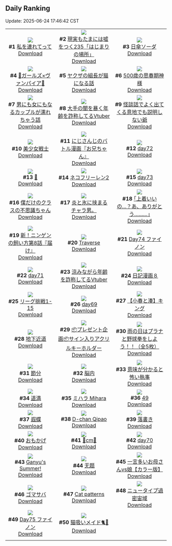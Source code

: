## Daily Ranking
Update: 2025-06-24 17:46:42 CST

|      |      |      |
| :----: | :----: | :----: |
| ![](https://i.pixiv.re/c/240x480/img-master/img/2025/06/22/15/50/29/131847411_p0_master1200.jpg)<br>**#1** [私を連れてって](https://www.pixiv.net/artworks/131847411)<br>[Download](https://i.pixiv.re/img-original/img/2025/06/22/15/50/29/131847411_p0.jpg) | ![](https://i.pixiv.re/c/240x480/img-master/img/2025/06/22/18/05/42/131851769_p0_master1200.jpg)<br>**#2** [現実もたまには嘘をつく235「はじまりの場所」](https://www.pixiv.net/artworks/131851769)<br>[Download](https://i.pixiv.re/img-original/img/2025/06/22/18/05/42/131851769_p0.jpg) | ![](https://i.pixiv.re/c/240x480/img-master/img/2025/06/23/20/30/01/131894515_p0_master1200.jpg)<br>**#3** [日傘ソーダ](https://www.pixiv.net/artworks/131894515)<br>[Download](https://i.pixiv.re/img-original/img/2025/06/23/20/30/01/131894515_p0.png) |
| ![](https://i.pixiv.re/c/240x480/img-master/img/2025/06/22/00/08/15/131824944_p0_master1200.jpg)<br>**#4** [🦇ガールズ×ヴァンパイア🦇](https://www.pixiv.net/artworks/131824944)<br>[Download](https://i.pixiv.re/img-original/img/2025/06/22/00/08/15/131824944_p0.jpg) | ![](https://i.pixiv.re/c/240x480/img-master/img/2025/06/22/12/00/28/131840847_p0_master1200.jpg)<br>**#5** [ヤクザの組長が猫になる話](https://www.pixiv.net/artworks/131840847)<br>[Download](https://i.pixiv.re/img-original/img/2025/06/22/12/00/28/131840847_p0.jpg) | ![](https://i.pixiv.re/c/240x480/img-master/img/2025/06/22/11/14/53/131839485_p0_master1200.jpg)<br>**#6** [500歳の思春期神様](https://www.pixiv.net/artworks/131839485)<br>[Download](https://i.pixiv.re/img-original/img/2025/06/22/11/14/53/131839485_p0.jpg) |
| ![](https://i.pixiv.re/c/240x480/img-master/img/2025/06/23/00/00/19/131867926_p0_master1200.jpg)<br>**#7** [男にも女にもなるカップルが濡れちゃう話](https://www.pixiv.net/artworks/131867926)<br>[Download](https://i.pixiv.re/img-original/img/2025/06/23/00/00/19/131867926_p0.jpg) | ![](https://i.pixiv.re/c/240x480/img-master/img/2025/06/22/21/21/12/131860202_p0_master1200.jpg)<br>**#8** [大手の闇を暴く年齢を詐称してるVtuber](https://www.pixiv.net/artworks/131860202)<br>[Download](https://i.pixiv.re/img-original/img/2025/06/22/21/21/12/131860202_p0.png) | ![](https://i.pixiv.re/c/240x480/img-master/img/2025/06/23/06/59/39/131877017_p0_master1200.jpg)<br>**#9** [怪談話でよく出てくる意地でも説明しない爺](https://www.pixiv.net/artworks/131877017)<br>[Download](https://i.pixiv.re/img-original/img/2025/06/23/06/59/39/131877017_p0.jpg) |
| ![](https://i.pixiv.re/c/240x480/img-master/img/2025/06/22/17/13/22/131850065_p0_master1200.jpg)<br>**#10** [美少女戦士](https://www.pixiv.net/artworks/131850065)<br>[Download](https://i.pixiv.re/img-original/img/2025/06/22/17/13/22/131850065_p0.png) | ![](https://i.pixiv.re/c/240x480/img-master/img/2025/06/22/22/49/54/131864548_p0_master1200.jpg)<br>**#11** [にじさんじのバトル漫画『お兄ちゃん』](https://www.pixiv.net/artworks/131864548)<br>[Download](https://i.pixiv.re/img-original/img/2025/06/22/22/49/54/131864548_p0.jpg) | ![](https://i.pixiv.re/c/240x480/img-master/img/2025/06/22/01/44/42/131828380_p0_master1200.jpg)<br>**#12** [day72](https://www.pixiv.net/artworks/131828380)<br>[Download](https://i.pixiv.re/img-original/img/2025/06/22/01/44/42/131828380_p0.jpg) |
| ![](https://i.pixiv.re/c/240x480/img-master/img/2025/06/22/00/45/58/131826469_p0_master1200.jpg)<br>**#13** [🌸](https://www.pixiv.net/artworks/131826469)<br>[Download](https://i.pixiv.re/img-original/img/2025/06/22/00/45/58/131826469_p0.jpg) | ![](https://i.pixiv.re/c/240x480/img-master/img/2025/06/23/00/00/10/131867847_p0_master1200.jpg)<br>**#14** [ネコフリーレン2](https://www.pixiv.net/artworks/131867847)<br>[Download](https://i.pixiv.re/img-original/img/2025/06/23/00/00/10/131867847_p0.png) | ![](https://i.pixiv.re/c/240x480/img-master/img/2025/06/22/01/47/24/131828446_p0_master1200.jpg)<br>**#15** [day73](https://www.pixiv.net/artworks/131828446)<br>[Download](https://i.pixiv.re/img-original/img/2025/06/22/01/47/24/131828446_p0.jpg) |
| ![](https://i.pixiv.re/c/240x480/img-master/img/2025/06/22/17/40/00/131850905_p0_master1200.jpg)<br>**#16** [僕だけのクラスの不思議ちゃん](https://www.pixiv.net/artworks/131850905)<br>[Download](https://i.pixiv.re/img-original/img/2025/06/22/17/40/00/131850905_p0.png) | ![](https://i.pixiv.re/c/240x480/img-master/img/2025/06/22/15/21/28/131846532_p0_master1200.jpg)<br>**#17** [炎と氷に挟まるチャラ男。](https://www.pixiv.net/artworks/131846532)<br>[Download](https://i.pixiv.re/img-original/img/2025/06/22/15/21/28/131846532_p0.jpg) | ![](https://i.pixiv.re/c/240x480/img-master/img/2025/06/22/17/10/50/131849988_p0_master1200.jpg)<br>**#18** [｢上着いいの…？あ、ありがとう………｣](https://www.pixiv.net/artworks/131849988)<br>[Download](https://i.pixiv.re/img-original/img/2025/06/22/17/10/50/131849988_p0.jpg) |
| ![](https://i.pixiv.re/c/240x480/img-master/img/2025/06/23/11/33/41/131881368_p0_master1200.jpg)<br>**#19** [新！ニンゲンの飼い方第8話『届け』](https://www.pixiv.net/artworks/131881368)<br>[Download](https://i.pixiv.re/img-original/img/2025/06/23/11/33/41/131881368_p0.png) | ![](https://i.pixiv.re/c/240x480/img-master/img/2025/06/22/02/27/21/131827185_p0_master1200.jpg)<br>**#20** [Traverse](https://www.pixiv.net/artworks/131827185)<br>[Download](https://i.pixiv.re/img-original/img/2025/06/22/02/27/21/131827185_p0.png) | ![](https://i.pixiv.re/c/240x480/img-master/img/2025/06/22/11/57/55/131840642_p0_master1200.jpg)<br>**#21** [Day74 ファイノン](https://www.pixiv.net/artworks/131840642)<br>[Download](https://i.pixiv.re/img-original/img/2025/06/22/11/57/55/131840642_p0.jpg) |
| ![](https://i.pixiv.re/c/240x480/img-master/img/2025/06/22/01/43/49/131828359_p0_master1200.jpg)<br>**#22** [day71](https://www.pixiv.net/artworks/131828359)<br>[Download](https://i.pixiv.re/img-original/img/2025/06/22/01/43/49/131828359_p0.jpg) | ![](https://i.pixiv.re/c/240x480/img-master/img/2025/06/23/21/11/07/131896319_p0_master1200.jpg)<br>**#23** [涼みながら年齢を詐称してるVtuber](https://www.pixiv.net/artworks/131896319)<br>[Download](https://i.pixiv.re/img-original/img/2025/06/23/21/11/07/131896319_p0.png) | ![](https://i.pixiv.re/c/240x480/img-master/img/2025/06/22/12/01/37/131840981_p0_master1200.jpg)<br>**#24** [日記漫画８](https://www.pixiv.net/artworks/131840981)<br>[Download](https://i.pixiv.re/img-original/img/2025/06/22/12/01/37/131840981_p0.jpg) |
| ![](https://i.pixiv.re/c/240x480/img-master/img/2025/06/22/20/29/24/131857814_p0_master1200.jpg)<br>**#25** [リーグ挑戦1-15](https://www.pixiv.net/artworks/131857814)<br>[Download](https://i.pixiv.re/img-original/img/2025/06/22/20/29/24/131857814_p0.png) | ![](https://i.pixiv.re/c/240x480/img-master/img/2025/06/22/01/40/30/131828267_p0_master1200.jpg)<br>**#26** [day69](https://www.pixiv.net/artworks/131828267)<br>[Download](https://i.pixiv.re/img-original/img/2025/06/22/01/40/30/131828267_p0.jpg) | ![](https://i.pixiv.re/c/240x480/img-master/img/2025/06/22/19/29/24/131855206_p0_master1200.jpg)<br>**#27** [【小春と湊】キング](https://www.pixiv.net/artworks/131855206)<br>[Download](https://i.pixiv.re/img-original/img/2025/06/22/19/29/24/131855206_p0.png) |
| ![](https://i.pixiv.re/c/240x480/img-master/img/2025/06/22/00/06/48/131824876_p0_master1200.jpg)<br>**#28** [地下近道](https://www.pixiv.net/artworks/131824876)<br>[Download](https://i.pixiv.re/img-original/img/2025/06/22/00/06/48/131824876_p0.jpg) | ![](https://i.pixiv.re/c/240x480/img-master/img/2025/06/22/12/05/31/131841106_p0_master1200.jpg)<br>**#29** [📦プレゼント企画📦サイン入りアクリルキーホルダー](https://www.pixiv.net/artworks/131841106)<br>[Download](https://i.pixiv.re/img-original/img/2025/06/22/12/05/31/131841106_p0.jpg) | ![](https://i.pixiv.re/c/240x480/img-master/img/2025/06/22/11/00/06/131839117_p0_master1200.jpg)<br>**#30** [雨の日はプラナと野球拳をしよう！！（全5枚）](https://www.pixiv.net/artworks/131839117)<br>[Download](https://i.pixiv.re/img-original/img/2025/06/22/11/00/06/131839117_p0.jpg) |
| ![](https://i.pixiv.re/c/240x480/img-master/img/2025/06/22/00/00/17/131824231_p0_master1200.jpg)<br>**#31** [節分](https://www.pixiv.net/artworks/131824231)<br>[Download](https://i.pixiv.re/img-original/img/2025/06/22/00/00/17/131824231_p0.jpg) | ![](https://i.pixiv.re/c/240x480/img-master/img/2025/06/23/20/33/44/131894709_p0_master1200.jpg)<br>**#32** [脳内](https://www.pixiv.net/artworks/131894709)<br>[Download](https://i.pixiv.re/img-original/img/2025/06/23/20/33/44/131894709_p0.png) | ![](https://i.pixiv.re/c/240x480/img-master/img/2025/06/22/11/22/49/131839707_p0_master1200.jpg)<br>**#33** [意味が分かると怖い執事](https://www.pixiv.net/artworks/131839707)<br>[Download](https://i.pixiv.re/img-original/img/2025/06/22/11/22/49/131839707_p0.png) |
| ![](https://i.pixiv.re/c/240x480/img-master/img/2025/06/22/13/26/15/131843304_p0_master1200.jpg)<br>**#34** [道満](https://www.pixiv.net/artworks/131843304)<br>[Download](https://i.pixiv.re/img-original/img/2025/06/22/13/26/15/131843304_p0.jpg) | ![](https://i.pixiv.re/c/240x480/img-master/img/2025/06/22/12/34/02/131841910_p0_master1200.jpg)<br>**#35** [ミハラ Mihara](https://www.pixiv.net/artworks/131841910)<br>[Download](https://i.pixiv.re/img-original/img/2025/06/22/12/34/02/131841910_p0.jpg) | ![](https://i.pixiv.re/c/240x480/img-master/img/2025/06/22/19/04/42/131854340_p0_master1200.jpg)<br>**#36** [49](https://www.pixiv.net/artworks/131854340)<br>[Download](https://i.pixiv.re/img-original/img/2025/06/22/19/04/42/131854340_p0.jpg) |
| ![](https://i.pixiv.re/c/240x480/img-master/img/2025/06/22/20/24/16/131857622_p0_master1200.jpg)<br>**#37** [遐蝶](https://www.pixiv.net/artworks/131857622)<br>[Download](https://i.pixiv.re/img-original/img/2025/06/22/20/24/16/131857622_p0.jpg) | ![](https://i.pixiv.re/c/240x480/img-master/img/2025/06/23/16/08/26/131886533_p0_master1200.jpg)<br>**#38** [D-chan Qipao](https://www.pixiv.net/artworks/131886533)<br>[Download](https://i.pixiv.re/img-original/img/2025/06/23/16/08/26/131886533_p0.jpg) | ![](https://i.pixiv.re/c/240x480/img-master/img/2025/06/22/13/15/25/131843030_p0_master1200.jpg)<br>**#39** [落書き](https://www.pixiv.net/artworks/131843030)<br>[Download](https://i.pixiv.re/img-original/img/2025/06/22/13/15/25/131843030_p0.jpg) |
| ![](https://i.pixiv.re/c/240x480/img-master/img/2025/06/22/12/41/47/131842122_p0_master1200.jpg)<br>**#40** [おもかげ](https://www.pixiv.net/artworks/131842122)<br>[Download](https://i.pixiv.re/img-original/img/2025/06/22/12/41/47/131842122_p0.jpg) | ![](https://i.pixiv.re/c/240x480/img-master/img/2025/06/22/21/48/55/131861500_p0_master1200.jpg)<br>**#41** [💛cm💛](https://www.pixiv.net/artworks/131861500)<br>[Download](https://i.pixiv.re/img-original/img/2025/06/22/21/48/55/131861500_p0.png) | ![](https://i.pixiv.re/c/240x480/img-master/img/2025/06/22/01/42/53/131828337_p0_master1200.jpg)<br>**#42** [day70](https://www.pixiv.net/artworks/131828337)<br>[Download](https://i.pixiv.re/img-original/img/2025/06/22/01/42/53/131828337_p0.jpg) |
| ![](https://i.pixiv.re/c/240x480/img-master/img/2025/06/22/18/26/53/131852830_p0_master1200.jpg)<br>**#43** [Ganyu's Summer!](https://www.pixiv.net/artworks/131852830)<br>[Download](https://i.pixiv.re/img-original/img/2025/06/22/18/26/53/131852830_p0.png) | ![](https://i.pixiv.re/c/240x480/img-master/img/2025/06/23/01/06/26/131870922_p0_master1200.jpg)<br>**#44** [无题](https://www.pixiv.net/artworks/131870922)<br>[Download](https://i.pixiv.re/img-original/img/2025/06/23/01/06/26/131870922_p0.jpg) | ![](https://i.pixiv.re/c/240x480/img-master/img/2025/06/22/00/00/15/131824212_p0_master1200.jpg)<br>**#45** [一言多いお母さんvs娘【カラー版】](https://www.pixiv.net/artworks/131824212)<br>[Download](https://i.pixiv.re/img-original/img/2025/06/22/00/00/15/131824212_p0.jpg) |
| ![](https://i.pixiv.re/c/240x480/img-master/img/2025/06/22/12/06/17/131841127_p0_master1200.jpg)<br>**#46** [ゴマサバ](https://www.pixiv.net/artworks/131841127)<br>[Download](https://i.pixiv.re/img-original/img/2025/06/22/12/06/17/131841127_p0.jpg) | ![](https://i.pixiv.re/c/240x480/img-master/img/2025/06/23/20/26/26/131894390_p0_master1200.jpg)<br>**#47** [Cat patterns](https://www.pixiv.net/artworks/131894390)<br>[Download](https://i.pixiv.re/img-original/img/2025/06/23/20/26/26/131894390_p0.png) | ![](https://i.pixiv.re/c/240x480/img-master/img/2025/06/22/10/25/38/131838257_p0_master1200.jpg)<br>**#48** [ニュータイプ過密宙域](https://www.pixiv.net/artworks/131838257)<br>[Download](https://i.pixiv.re/img-original/img/2025/06/22/10/25/38/131838257_p0.jpg) |
| ![](https://i.pixiv.re/c/240x480/img-master/img/2025/06/23/00/16/23/131868965_p0_master1200.jpg)<br>**#49** [Day75 ファイノン](https://www.pixiv.net/artworks/131868965)<br>[Download](https://i.pixiv.re/img-original/img/2025/06/23/00/16/23/131868965_p0.jpg) | ![](https://i.pixiv.re/c/240x480/img-master/img/2025/06/22/19/08/48/131854480_p0_master1200.jpg)<br>**#50** [猫吸いメイド🐈🐾](https://www.pixiv.net/artworks/131854480)<br>[Download](https://i.pixiv.re/img-original/img/2025/06/22/19/08/48/131854480_p0.jpg) |
|      |
